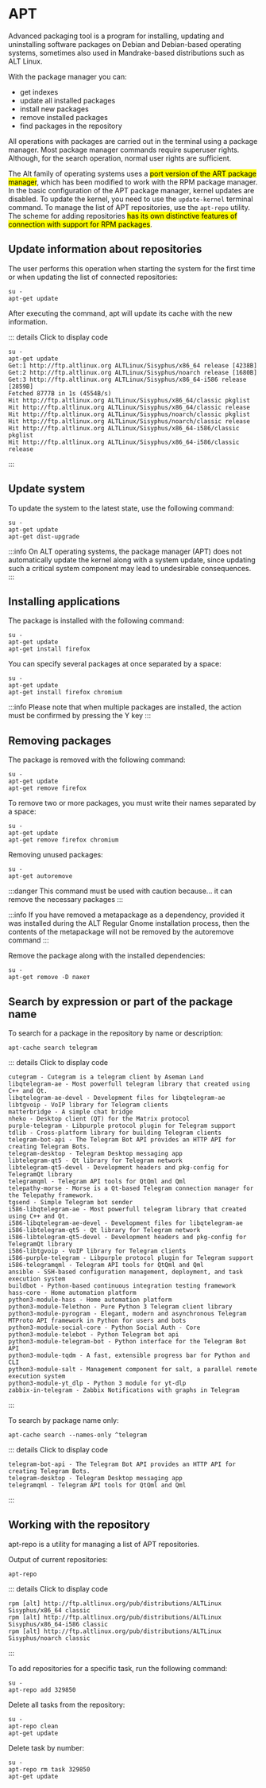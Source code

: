 # APT

Advanced packaging tool is a program for installing, updating and uninstalling software packages on Debian and Debian-based operating systems, sometimes also used in Mandrake-based distributions such as ALT Linux.

With the package manager you can:

- get indexes
- update all installed packages
- install new packages
- remove installed packages
- find packages in the repository

All operations with packages are carried out in the terminal using a package manager. Most package manager commands require superuser rights. Although, for the search operation, normal user rights are sufficient.

The Alt family of operating systems uses a <mark>port version of the ART package manager</mark>, which has been modified to work with the RPM package manager. In the basic configuration of the APT package manager, kernel updates are disabled. To update the kernel, you need to use the `update-kernel` terminal command. To manage the list of APT repositories, use the `apt-repo` utility. The scheme for adding repositories <mark>has its own distinctive features of connection with support for RPM packages</mark>.

## Update information about repositories

The user performs this operation when starting the system for the first time or when updating the list of connected repositories:

```shell
su -
apt-get update
```

After executing the command, apt will update its cache with the new information.

::: details Click to display code

```shell
su -
apt-get update
Get:1 http://ftp.altlinux.org ALTLinux/Sisyphus/x86_64 release [4238B]
Get:2 http://ftp.altlinux.org ALTLinux/Sisyphus/noarch release [1680B]
Get:3 http://ftp.altlinux.org ALTLinux/Sisyphus/x86_64-i586 release [2859B]
Fetched 8777B in 1s (4554B/s)
Hit http://ftp.altlinux.org ALTLinux/Sisyphus/x86_64/classic pkglist
Hit http://ftp.altlinux.org ALTLinux/Sisyphus/x86_64/classic release
Hit http://ftp.altlinux.org ALTLinux/Sisyphus/noarch/classic pkglist
Hit http://ftp.altlinux.org ALTLinux/Sisyphus/noarch/classic release
Hit http://ftp.altlinux.org ALTLinux/Sisyphus/x86_64-i586/classic pkglist
Hit http://ftp.altlinux.org ALTLinux/Sisyphus/x86_64-i586/classic release
```

:::

## Update system

To update the system to the latest state, use the following command:

```shell
su -
apt-get update
apt-get dist-upgrade
```

:::info
On ALT operating systems, the package manager (APT) does not automatically update the kernel along with a system update, since updating such a critical system component may lead to undesirable consequences.
:::

## Installing applications

The package is installed with the following command:

```shell
su -
apt-get update
apt-get install firefox
```

You can specify several packages at once separated by a space:

```shell
su -
apt-get update
apt-get install firefox chromium
```

:::info
Please note that when multiple packages are installed, the action must be confirmed by pressing the Y key
:::

## Removing packages

The package is removed with the following command:

```shell
su -
apt-get update
apt-get remove firefox
```

To remove two or more packages, you must write their names separated by a space:

```shell
su -
apt-get update
apt-get remove firefox chromium
```

Removing unused packages:

```shell
su -
apt-get autoremove
```

:::danger
This command must be used with caution because... it can remove the necessary packages
:::

:::info
If you have removed a metapackage as a dependency, provided it was installed during the ALT Regular Gnome installation process, then the contents of the metapackage will not be removed by the autoremove command
:::

Remove the package along with the installed dependencies:

```shell
su -
apt-get remove -D пакет
```

## Search by expression or part of the package name

To search for a package in the repository by name or description:

```shell
apt-cache search telegram
```

::: details Click to display code

```shell
cutegram - Cutegram is a telegram client by Aseman Land
libqtelegram-ae - Most powerfull telegram library that created using C++ and Qt.
libqtelegram-ae-devel - Development files for libqtelegram-ae
libtgvoip - VoIP library for Telegram clients
matterbridge - A simple chat bridge
nheko - Desktop client (QT) for the Matrix protocol
purple-telegram - Libpurple protocol plugin for Telegram support
tdlib - Cross-platform library for building Telegram clients
telegram-bot-api - The Telegram Bot API provides an HTTP API for creating Telegram Bots.
telegram-desktop - Telegram Desktop messaging app
libtelegram-qt5 - Qt library for Telegram network
libtelegram-qt5-devel - Development headers and pkg-config for TelegramQt library
telegramqml - Telegram API tools for QtQml and Qml
telepathy-morse - Morse is a Qt-based Telegram connection manager for the Telepathy framework.
tgsend - Simple Telegram bot sender
i586-libqtelegram-ae - Most powerfull telegram library that created using C++ and Qt.
i586-libqtelegram-ae-devel - Development files for libqtelegram-ae
i586-libtelegram-qt5 - Qt library for Telegram network
i586-libtelegram-qt5-devel - Development headers and pkg-config for TelegramQt library
i586-libtgvoip - VoIP library for Telegram clients
i586-purple-telegram - Libpurple protocol plugin for Telegram support
i586-telegramqml - Telegram API tools for QtQml and Qml
ansible - SSH-based configuration management, deployment, and task execution system
buildbot - Python-based continuous integration testing framework
hass-core - Home automation platform
python3-module-hass - Home automation platform
python3-module-Telethon - Pure Python 3 Telegram client library
python3-module-pyrogram - Elegant, modern and asynchronous Telegram MTProto API framework in Python for users and bots
python3-module-social-core - Python Social Auth - Core
python3-module-telebot - Python Telegram bot api
python3-module-telegram-bot - Python interface for the Telegram Bot API
python3-module-tqdm - A fast, extensible progress bar for Python and CLI
python3-module-salt - Management component for salt, a parallel remote execution system
python3-module-yt_dlp - Python 3 module for yt-dlp
zabbix-in-telegram - Zabbix Notifications with graphs in Telegram
```

:::

To search by package name only:

```shell
apt-cache search --names-only ^telegram
```

::: details Click to display code

```shell
telegram-bot-api - The Telegram Bot API provides an HTTP API for creating Telegram Bots.
telegram-desktop - Telegram Desktop messaging app
telegramqml - Telegram API tools for QtQml and Qml
```

:::

## Working with the repository

apt-repo is a utility for managing a list of APT repositories.

Output of current repositories:

```shell
apt-repo
```

::: details Click to display code

```shell
rpm [alt] http://ftp.altlinux.org/pub/distributions/ALTLinux Sisyphus/x86_64 classic
rpm [alt] http://ftp.altlinux.org/pub/distributions/ALTLinux Sisyphus/x86_64-i586 classic
rpm [alt] http://ftp.altlinux.org/pub/distributions/ALTLinux Sisyphus/noarch classic
```

:::

To add repositories for a specific task, run the following command:

```shell
su -
apt-repo add 329850
```

<!--

Installing all available packages (`*-devel`, `*-checkinstall`, `*-debuginfo`) associated with the task

```shell
su -
apt-repo test task 329850
```

-->

Delete all tasks from the repository:

```shell
su -
apt-repo clean
apt-get update
```

Delete task by number:

```shell
su -
apt-repo rm task 329850
apt-get update
```
